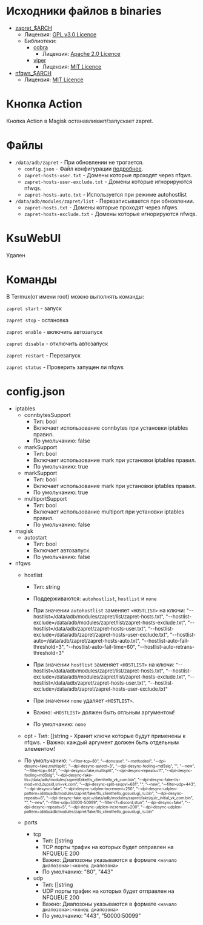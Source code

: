 # Исходники файлов в binaries

- [zapret\_$ARCH](https://github.com/nteditor/zapret-manager)
  - Лицензия: [GPL v3.0 Licence](https://raw.githubusercontent.com/NTeditor/zapret-manager/refs/heads/main/LICENSE)
  - Библиотеки:
    - [cobra](https://github.com/spf13/cobra)
      - Лицензия: [Apache 2.0 Licence](https://raw.githubusercontent.com/spf13/cobra/refs/heads/main/LICENSE.txt)
    - [viper](https://github.com/spf13/viper)
      - Лицензия: [MIT Licence](https://raw.githubusercontent.com/spf13/viper/refs/heads/master/LICENSE)
- [nfqws\_$ARCH](https://github.com/bol-van/zapret)
  - Лицензия: [MIT Licence](https://raw.githubusercontent.com/bol-van/zapret/refs/heads/master/docs/LICENSE.txt)

# Кнопка Action

Кнопка Action в Magisk останавливает/запускает zapret.

# Файлы

- `/data/adb/zapret` - При обновлении не трогается.
  - `config.json` - Файл конфигурации [подробнее](#configjson).
  - `zapret-hosts-user.txt` - Домены которые проходят через nfqws.
  - `zapret-hosts-user-exclude.txt` - Домены которые игнорируются nfwqs.
  - `zapret-hosts-auto.txt` - Используется при режиме autohostlist
- `/data/adb/modules/zapret/list` - Перезаписывается при обновлении.
  - `zapret-hosts.txt` - Домены которые проходят через nfqws.
  - `zapret-hosts-exclude.txt` - Домены которые игнорируются nfwqs.

# KsuWebUI

Удален

# Команды

В Termux(от имени root) можно выполнять команды:

`zapret start` - запуск

`zapret stop` - остановка

`zapret enable` - включить автозапуск

`zapret disable` - отключить автозапуск

`zapret restart` - Перезапуск

`zapret status` - Проверить запущен ли nfqws

# config.json

- iptables
  - connbytesSupport
    - Тип: bool
    - Включает использование connbytes при установки iptables правил.
    - По умольчанию: false
  - markSupport
    - Тип: bool
    - Включает использование mark при установки iptables правил.
    - По умольчанию: true
  - markSupport
    - Тип: bool
    - Включает использование mark при установки iptables правил.
    - По умольчанию: true
  - multiportSupport
    - Тип: bool
    - Включает использование multiport при установки iptables правил.
    - По умольчанию: false
- magisk
  - autostart
    - Тип: bool
    - Включает автозапуск.
    - По умольчанию: false
- nfqws
  - hostlist
    - Тип: string
    - Поддерживаются: `autohostlist`, `hostlist` и `none`
    - При значении `autohostlist` заменяет `<HOSTLIST>` на ключи:
      <font size="2">"--hostlist=/data/adb/modules/zapret/list/zapret-hosts.txt",
      "--hostlist-exclude=/data/adb/modules/zapret/list/zapret-hosts-exclude.txt",
      "--hostlist=/data/adb/zapret/zapret-hosts-user.txt",
      "--hostlist-exclude=/data/adb/zapret/zapret-hosts-user-exclude.txt",
      "--hostlist-auto=/data/adb/zapret/zapret-hosts-auto.txt",
      "--hostlist-auto-fail-threshold=3",
      "--hostlist-auto-fail-time=60",
      "--hostlist-auto-retrans-threshold=3"</font>

    - При значении `hostlist` заменяет `<HOSTLIST>` на ключи:
      <font size="2">"--hostlist=/data/adb/modules/zapret/list/zapret-hosts.txt",
      "--hostlist-exclude=/data/adb/modules/zapret/list/zapret-hosts-exclude.txt",
      "--hostlist=/data/adb/zapret/zapret-hosts-user.txt",
      "--hostlist-exclude=/data/adb/zapret/zapret-hosts-user-exclude.txt"</font>

    - При значении `none` удаляет `<HOSTLIST>`.
    - Важно: `<HOSTLIST>` должен быть отльным аргументом!
    - По умолчанию: `none`

  - opt - Тип: []string - Хранит ключи которые будут применены к nfqws. - Важно: каждый аргумент должен быть отдельным элементом!
  - По умольчанию:
    <font size=1>"--filter-tcp=80", "--domcase", "--methodeol", "--dpi-desync=fake,multisplit", "--dpi-desync-autottl=3", "--dpi-desync-fooling=md5sig", "<HOSTLIST>", "--new", "--filter-tcp=443", "--dpi-desync=fake,multisplit", "--dpi-desync-repeats=11", "--dpi-desync-fooling=md5sig", "--dpi-desync-fake-tls=/data/adb/modules/zapret/fake/tls_clienthello_vk_com.bin", "--dpi-desync-fake-tls-mod=rnd,dupsid,sni=vk.com", "--dpi-desync-split-seqovl=681", "<HOSTLIST>", "--new", "--filter-udp=443", "--dpi-desync=fake", "--dpi-desync-udplen-increment=250", "--dpi-desync-udplen-pattern=/data/adb/modules/zapret/fake/tls_clienthello_gosuslugi_ru.bin", "--dpi-desync-repeats=6", "--dpi-desync-fake-quic=/data/adb/modules/zapret/fake/quic_initial_vk_com.bin", "<HOSTLIST>", "--new", "--filter-udp=50000-50099", "--filter-l7=discord,stun", "--dpi-desync=fake", "--dpi-desync-repeats=5", "--dpi-desync-udplen-increment=200", "--dpi-desync-udplen-pattern=/data/adb/modules/zapret/fake/tls_clienthello_gosuslugi_ru.bin"</font>
  - ports
    - tcp
      - Тип: []string
      - TCP порты трафик на которых будет отправлен на NFQUEUE 200
      - Важно: Диапозоны указываются в формате `<начало диапозона>:<конец диапозона>`
      - По умолчанию: "80", "443"
    - udp
      - Тип: []string
      - UDP порты трафик на которых будет отправлен на NFQUEUE 200
      - Важно: Диапозоны указываются в формате `<начало диапозона>:<конец диапозона>`
      - По умолчанию: "443", "50000:50099"
